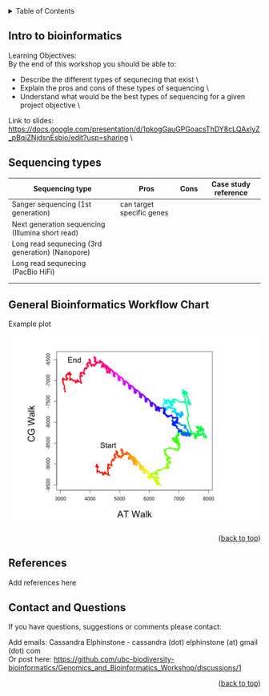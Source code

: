 
<!-- TABLE OF CONTENTS -->
<details>
  <summary>Table of Contents</summary>
  <ol>
    <li>
      <a href="#intro-to-bioinformatics">Intro to bioinformatics</a>
      <ul>
        <li><a href="#sequencing-types">Sequencing types</a></li>
        <li><a href="#General-bioinformatics-workflow-chart">General Bioinformatics Workflow Chart</a></li>
      </ul>
    </li>
    <li><a href="#references">References</a></li>
    <li><a href="#contact-and-questions">Contact and Questions</a></li>
  </ol>
</details>

<!-- Intro to bioinformatics -->
## Intro to bioinformatics
Learning Objectives:\
By the end of this workshop you should be able to:
- Describe the different types of sequnecing that exist \
- Explain the pros and cons of these types of sequencing \
- Understand what would be the best types of sequencing for a given project objective \

Link to slides: https://docs.google.com/presentation/d/1pkogGauGPGoacsThDY8cLQAxlyZ_pBqjZNjdsnEsbio/edit?usp=sharing \

<!-- Sequencing types -->
## Sequencing types

|Sequencing type | Pros  | Cons | Case study reference| 
|----------|----------|----------|-------------|
| Sanger sequencing (1st generation) | can target specific genes | | |
| Next generation sequencing (Illumina short read) | | | |
| Long read sequnecing (3rd generation) (Nanopore)  |  | | | 
| Long read sequnecing (PacBio HiFi) |  |  | |
|  |  | | |
|  |  |  | |

<!-- General Bioinformatics Workflow Chart -->
## General Bioinformatics Workflow Chart

Example plot
![Plotting a specific DNAwalk][product-DNAwalk]

<p align="right">(<a href="#getting-started">back to top</a>)</p>

<!-- References -->
## References
Add references here

<!-- CONTACT AND QUESTIONS-->
## Contact and Questions

If you have questions, suggestions or comments please contact:

Add emails:
Cassandra Elphinstone - cassandra (dot) elphinstone (at) gmail (dot) com \
Or post here: https://github.com/ubc-biodiversity-bioinformatics/Genomics_and_Bioinformatics_Workshop/discussions/1

<p align="right">(<a href="#getting-started">back to top</a>)</p>

<!-- MARKDOWN LINKS & IMAGES -->
<!-- https://www.markdownguide.org/basic-syntax/#reference-style-links -->
[product-DNAwalk]: images/DNAwalk.png

